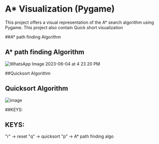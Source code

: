 # A* Visualization (Pygame)
This project offers a visual representation of the A* search algorithm using Pygame. This project also contain Quick short visualization

##A* path finding Algorithm
## A* path finding Algorithm
![WhatsApp Image 2023-06-04 at 4 23 20 PM](https://github.com/manohar135/A-Visualization-Pygame-/assets/83820994/0b9c835e-536c-4a03-86a0-badc6b99023d)

##Quicksort Algorithm
## Quicksort Algorithm
![image](https://github.com/manohar135/A-Visualization-Pygame-/assets/83820994/480bae00-0e6c-48ca-a1ad-cb5a2262e6b0)


##KEYS:
## KEYS:
"r" ->  reset
"q" ->  quicksort
"p" ->  A* path finding algo
